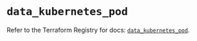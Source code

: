 # `data_kubernetes_pod`

Refer to the Terraform Registry for docs: [`data_kubernetes_pod`](https://registry.terraform.io/providers/hashicorp/kubernetes/2.36.0/docs/data-sources/pod).

